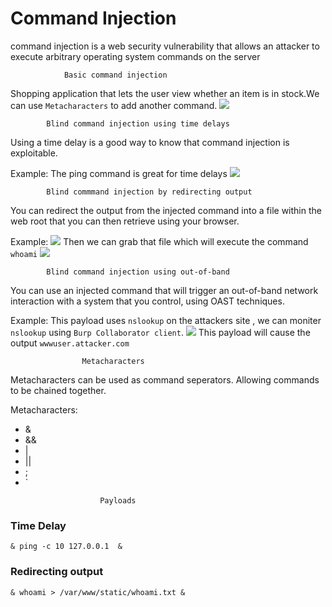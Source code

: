 # Command Injection
command injection is a web security vulnerability that allows an attacker to execute arbitrary operating system commands on the server

				Basic command injection
Shopping application that lets the user view whether an item is in stock.We can use `Metacharacters` to add another command.
![](Command2.png)


			Blind command injection using time delays
Using a time delay is a good way to know that command injection is exploitable.

Example:
The ping command is great for time delays
![](Command3.png)

			Blind commmand injection by redirecting output
You can redirect the output from the injected command into a file within the web root that you can then retrieve using your browser.			
			
Example:
![](Command4.png)
Then we can grab that file which will execute the command `whoami`
![](Command5.png)


			Blind command injection using out-of-band
You can use an injected command that will trigger an out-of-band network interaction with a system that you control, using OAST techniques.				

Example:
This payload uses `nslookup` on the attackers site , we can moniter `nslookup` using `Burp Collaborator client`.
![](Command6.png)
This payload will cause the output `wwwuser.attacker.com`

					Metacharacters
Metacharacters can be used as command seperators. Allowing commands to be chained together.

Metacharacters:
- &
-  &&
-  |
-  ||
- ;
- `

<!-- -->

						Payloads

### Time Delay
`& ping -c 10 127.0.0.1  &`


### Redirecting output
`& whoami > /var/www/static/whoami.txt &`
